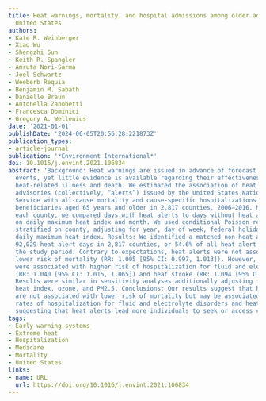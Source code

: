 ```yaml
---
title: Heat warnings, mortality, and hospital admissions among older adults in the
  United States
authors:
- Kate R. Weinberger
- Xiao Wu
- Shengzhi Sun
- Keith R. Spangler
- Amruta Nori-Sarma
- Joel Schwartz
- Weeberb Requia
- Benjamin M. Sabath
- Danielle Braun
- Antonella Zanobetti
- Francesca Dominici
- Gregory A. Wellenius
date: '2021-01-01'
publishDate: '2024-06-05T20:56:28.221873Z'
publication_types:
- article-journal
publication: '*Environment International*'
doi: 10.1016/j.envint.2021.106834
abstract: 'Background: Heat warnings are issued in advance of forecast extreme heat
  events, yet little evidence is available regarding their effectiveness in reducing
  heat-related illness and death. We estimated the association of heat warnings and
  advisories (collectively, “alerts”) issued by the United States National Weather
  Service with all-cause mortality and cause-specific hospitalizations among Medicare
  beneficiaries aged 65 years and older in 2,817 counties, 2006–2016. Methods: In
  each county, we compared days with heat alerts to days without heat alerts, matched
  on daily maximum heat index and month. We used conditional Poisson regression models
  stratified on county, adjusting for year, day of week, federal holidays, and lagged
  daily maximum heat index. Results: We identified a matched non-heat alert day for
  92,029 heat alert days in 2,817 counties, or 54.6% of all heat alert days during
  the study period. Contrary to expectations, heat alerts were not associated with
  lower risk of mortality (RR: 1.005 [95% CI: 0.997, 1.013]). However, heat alerts
  were associated with higher risk of hospitalization for fluid and electrolyte disorders
  (RR: 1.040 [95% CI: 1.015, 1.065]) and heat stroke (RR: 1.094 [95% CI: 1.038, 1.152]).
  Results were similar in sensitivity analyses additionally adjusting for same-day
  heat index, ozone, and PM2.5. Conclusions: Our results suggest that heat alerts
  are not associated with lower risk of mortality but may be associated with higher
  rates of hospitalization for fluid and electrolyte disorders and heat stroke, potentially
  suggesting that heat alerts lead more individuals to seek or access care.'
tags:
- Early warning systems
- Extreme heat
- Hospitalization
- Medicare
- Mortality
- United States
links:
- name: URL
  url: https://doi.org/10.1016/j.envint.2021.106834
---
```

